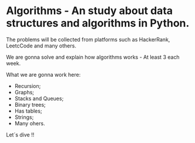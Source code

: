 # Algorithms - An study about data structures and algorithms in Python.

The problems will be collected from platforms such as HackerRank, LeetcCode and many others.

We are gonna solve and explain how algorithms works - At least 3 each week.

What we are gonna work here:

- Recursion;
- Graphs;
- Stacks and Queues;
- Binary trees;
- Has tables;
- Strings;
- Many ohers.

Let´s dive !!
